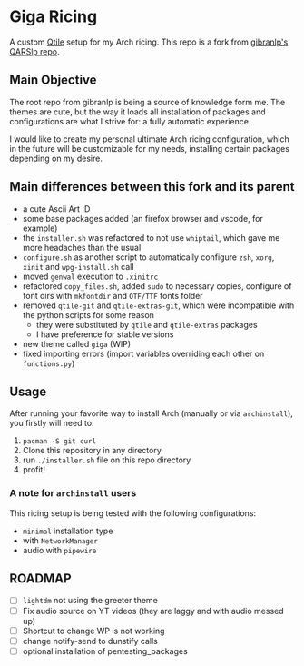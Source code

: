 <!--
#  ______  ______  ______   ______       _______  ______  ______  ______ __    __  ______  
 /      \|      \/      \ /      \     |       \|      \/      \|      \  \  |  \/      \ 
|  ▓▓▓▓▓▓\\▓▓▓▓▓▓  ▓▓▓▓▓▓\  ▓▓▓▓▓▓\    | ▓▓▓▓▓▓▓\\▓▓▓▓▓▓  ▓▓▓▓▓▓\\▓▓▓▓▓▓ ▓▓\ | ▓▓  ▓▓▓▓▓▓\
| ▓▓ __\▓▓ | ▓▓ | ▓▓ __\▓▓ ▓▓__| ▓▓    | ▓▓__| ▓▓ | ▓▓ | ▓▓   \▓▓ | ▓▓ | ▓▓▓\| ▓▓ ▓▓ __\▓▓
| ▓▓|    \ | ▓▓ | ▓▓|    \ ▓▓    ▓▓    | ▓▓    ▓▓ | ▓▓ | ▓▓       | ▓▓ | ▓▓▓▓\ ▓▓ ▓▓|    \
| ▓▓ \▓▓▓▓ | ▓▓ | ▓▓ \▓▓▓▓ ▓▓▓▓▓▓▓▓    | ▓▓▓▓▓▓▓\ | ▓▓ | ▓▓   __  | ▓▓ | ▓▓\▓▓ ▓▓ ▓▓ \▓▓▓▓
| ▓▓__| ▓▓_| ▓▓_| ▓▓__| ▓▓ ▓▓  | ▓▓    | ▓▓  | ▓▓_| ▓▓_| ▓▓__/  \_| ▓▓_| ▓▓ \▓▓▓▓ ▓▓__| ▓▓
 \▓▓    ▓▓   ▓▓ \\▓▓    ▓▓ ▓▓  | ▓▓    | ▓▓  | ▓▓   ▓▓ \\▓▓    ▓▓   ▓▓ \ ▓▓  \▓▓▓\▓▓    ▓▓
  \▓▓▓▓▓▓ \▓▓▓▓▓▓ \▓▓▓▓▓▓ \▓▓   \▓▓     \▓▓   \▓▓\▓▓▓▓▓▓ \▓▓▓▓▓▓ \▓▓▓▓▓▓\▓▓   \▓▓ \▓▓▓▓▓▓ 
                                                                                          
                                                                                                                                                                              
#                                                    - jlcarruda
#                                                      Inspired by @gibranlp ricing: QARSlp
-->
# Giga Ricing
A custom [Qtile](http://www.qtile.org/) setup for my Arch ricing. This repo is a fork from [gibranlp's QARSlp repo](https://github.com/gibranlp/QARSlp). 

## Main Objective
The root repo from gibranlp is being a source of knowledge form me. The themes are cute, but the way it loads all installation of packages and configurations are what I strive for: a fully automatic experience.

I would like to create my personal ultimate Arch ricing configuration, which in the future will be customizable for my needs, installing certain packages depending on my desire.

## Main differences between this fork and its parent
- a cute Ascii Art :D
- some base packages added (an firefox browser and vscode, for example)
- the `installer.sh` was refactored to not use `whiptail`, which gave me more headaches than the usual
- `configure.sh` as another script to automatically configure `zsh`, `xorg`, `xinit` and `wpg-install.sh` call
- moved `genwal` execution to `.xinitrc`
- refactored `copy_files.sh`, added `sudo` to necessary copies, configure of font dirs with `mkfontdir` and `OTF/TTF` fonts folder
- removed `qtile-git` and `qtile-extras-git`, which were incompatible with the python scripts for some reason
    - they were substituted by `qtile` and `qtile-extras` packages
    - I have preference for stable versions
- new theme called `giga` (WIP)
- fixed importing errors (import variables overriding each other on `functions.py`)

## Usage
After running your favorite way to install Arch (manually or via `archinstall`), you firstly will need to:

1. `pacman -S git curl`
2. Clone this repository in any directory
3. run `./installer.sh` file on this repo directory
4. profit!

### A note for `archinstall` users
This ricing setup is being tested with the following configurations:
- `minimal` installation type
- with `NetworkManager`
- audio with `pipewire`

## ROADMAP
- [ ] `lightdm` not using the greeter theme
- [ ] Fix audio source on YT videos (they are laggy and with audio messed up)
- [ ] Shortcut to change WP is not working
- [ ] change notify-send to dunstify calls
- [ ] optional installation of pentesting_packages

